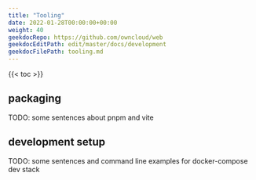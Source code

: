 ```yaml
---
title: "Tooling"
date: 2022-01-28T00:00:00+00:00
weight: 40
geekdocRepo: https://github.com/owncloud/web
geekdocEditPath: edit/master/docs/development
geekdocFilePath: tooling.md
---
```


{{< toc >}}

## packaging

TODO: some sentences about pnpm and vite

## development setup

TODO: some sentences and command line examples for docker-compose dev stack
